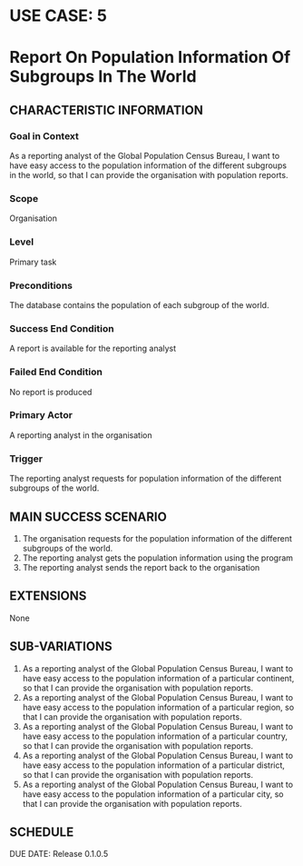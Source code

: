 # USE CASE: 5
# Report On Population Information Of Subgroups In The World

## CHARACTERISTIC INFORMATION
### Goal in Context
As a reporting analyst of the Global Population Census Bureau, I want to have easy access to the population information of the different subgroups in the world, so that I can provide the organisation with population reports.
### Scope
Organisation
### Level
Primary task
### Preconditions
The database contains the population of each subgroup of the world.
### Success End Condition
A report is available for the reporting analyst
### Failed End Condition
No report is produced
### Primary Actor
A reporting analyst in the organisation
### Trigger
The reporting analyst requests for population information of the different subgroups of the world.

## MAIN SUCCESS SCENARIO
1. The organisation requests for the population information of the different subgroups of the world.
2. The reporting analyst gets the population information using the program
3. The reporting analyst sends the report back to the organisation

## EXTENSIONS
None

## SUB-VARIATIONS
1. As a reporting analyst of the Global Population Census Bureau, I want to have easy access to the population information of a particular continent, so that I can provide the organisation with population reports.
2. As a reporting analyst of the Global Population Census Bureau, I want to have easy access to the population information of a particular region, so that I can provide the organisation with population reports.
3. As a reporting analyst of the Global Population Census Bureau, I want to have easy access to the population information of a particular country, so that I can provide the organisation with population reports.
4. As a reporting analyst of the Global Population Census Bureau, I want to have easy access to the population information of a particular district, so that I can provide the organisation with population reports.
5. As a reporting analyst of the Global Population Census Bureau, I want to have easy access to the population information of a particular city, so that I can provide the organisation with population reports.


## SCHEDULE
DUE DATE: Release 0.1.0.5
